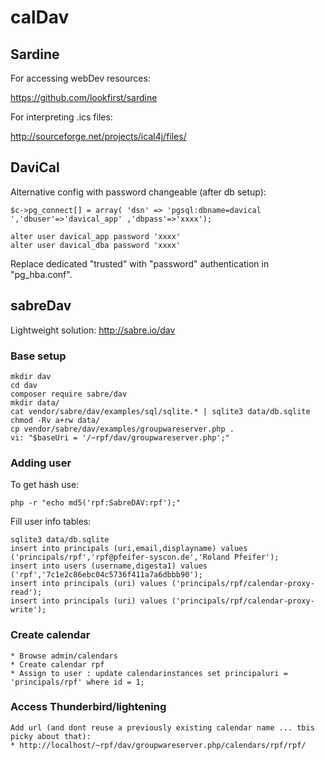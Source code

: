 # calDav

## Sardine

For accessing webDev resources:

https://github.com/lookfirst/sardine


For interpreting .ics files:

http://sourceforge.net/projects/ical4j/files/

## DaviCal

Alternative config with password changeable (after db setup):

```
$c->pg_connect[] = array( 'dsn' => 'pgsql:dbname=davical ','dbuser'=>'davical_app' ,'dbpass'=>'xxxx');
```

```
alter user davical_app password 'xxxx'
alter user davical_dba password 'xxxx'
```

Replace dedicated "trusted" with "password" authentication in "pg_hba.conf".

## sabreDav

Lightweight solution: http://sabre.io/dav

### Base setup
```
mkdir dav
cd dav
composer require sabre/dav 
mkdir data/
cat vendor/sabre/dav/examples/sql/sqlite.* | sqlite3 data/db.sqlite
chmod -Rv a+rw data/
cp vendor/sabre/dav/examples/groupwareserver.php .
vi: "$baseUri = '/~rpf/dav/groupwareserver.php';"
```

### Adding user
To get hash use:
```
php -r "echo md5('rpf:SabreDAV:rpf');"
```

Fill user info tables:
```
sqlite3 data/db.sqlite 
insert into principals (uri,email,displayname) values ('principals/rpf','rpf@pfeifer-syscon.de','Roland Pfeifer');
insert into users (username,digesta1) values ('rpf','7c1e2c86ebc04c5736f411a7a6dbbb90');
insert into principals (uri) values ('principals/rpf/calendar-proxy-read');
insert into principals (uri) values ('principals/rpf/calendar-proxy-write');
```

### Create calendar
```
* Browse admin/calendars
* Create calendar rpf
* Assign to user : update calendarinstances set principaluri = 'principals/rpf' where id = 1;
```

### Access Thunderbird/lightening
```
Add url (and dont reuse a previously existing calendar name ... tbis picky about that):
* http://localhost/~rpf/dav/groupwareserver.php/calendars/rpf/rpf/
